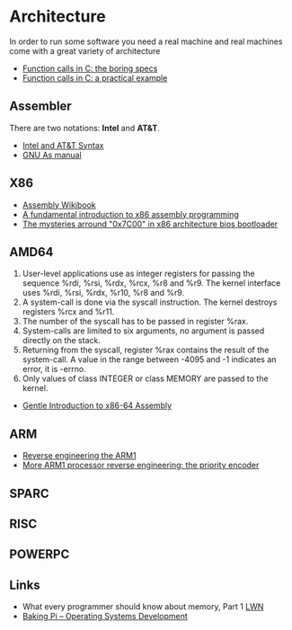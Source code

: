 # Architecture

In order to run some software you need a real machine and
real machines come with a great variety of architecture

 - [Function calls in C: the boring specs](http://www.gghh.name/dibtp/2015/11/10/function-calls-in-c-the-boring-specs.html)
 - [Function calls in C: a practical example](http://www.gghh.name/dibtp/2015/11/11/function-calls-in-c-practical-example.html)

## Assembler

There are two notations: **Intel** and **AT&T**.

 - [Intel and AT&T Syntax](http://www.imada.sdu.dk/Courses/DM18/Litteratur/IntelnATT.htm)
 - [GNU As manual](http://tigcc.ticalc.org/doc/gnuasm.html)

## X86

 - [Assembly Wikibook](https://en.wikibooks.org/wiki/X86_Assembly)
 - [A fundamental introduction to x86 assembly programming](https://www.nayuki.io/page/a-fundamental-introduction-to-x86-assembly-programming)
 - [The mysteries arround "0x7C00" in x86 architecture bios bootloader](http://www.glamenv-septzen.net/en/view/6)

## AMD64

1. User-level applications use as integer registers for passing the sequence %rdi, %rsi, %rdx, %rcx, %r8 and %r9. The kernel interface uses %rdi, %rsi, %rdx, %r10, %r8 and %r9.
2. A system-call is done via the syscall instruction. The kernel destroys registers %rcx and %r11.
3. The number of the syscall has to be passed in register %rax.
4. System-calls are limited to six arguments, no argument is passed directly on the stack.
5. Returning from the syscall, register %rax contains the result of the system-call. A value in the range between -4095 and -1 indicates an error, it is -errno.
6. Only values of class INTEGER or class MEMORY are passed to the kernel.

 - [Gentle Introduction to x86-64 Assembly](http://www.x86-64.org/documentation/assembly.html)

## ARM

 - [Reverse engineering the ARM1](http://www.righto.com/2015/12/reverse-engineering-arm1-ancestor-of.html)
 - [More ARM1 processor reverse engineering: the priority encoder](http://www.righto.com/2016/01/more-arm1-processor-reverse-engineering.html)

## SPARC

## RISC

## POWERPC

## Links

 - What every programmer should know about memory, Part 1 [LWN](http://lwn.net/Articles/250967/)
 - [Baking Pi – Operating Systems Development](https://www.cl.cam.ac.uk/projects/raspberrypi/tutorials/os/)
